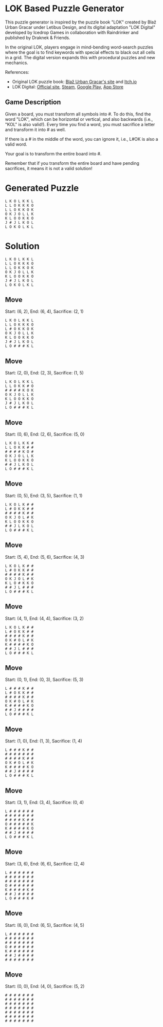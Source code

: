 # LOK Based Puzzle Generator

This puzzle generator is inspired by the puzzle book "LOK" created by Blaž Urban Gracar under Letibus Design, and its digital adaptation "LOK Digital" developed by Icedrop Games in collaboration with Raindrinker and published by Draknek & Friends.

In the original LOK, players engage in mind-bending word-search puzzles where the goal is to find keywords with special effects to black out all cells in a grid. The digital version expands this with procedural puzzles and new mechanics.

References:
- Original LOK puzzle book: [Blaž Urban Gracar's site](https://www.blazgracar.com/lok) and [Itch.io](https://letibus.itch.io/lok)
- LOK Digital: [Official site](https://lok-digital.com/), [Steam](https://store.steampowered.com/app/2207440/LOK_Digital/), [Google Play](https://play.google.com/store/apps/details?id=com.IcedropGames.LOK), [App Store](https://apps.apple.com/us/app/lok-digital/id6476513210)

## Game Description

Given a board, you must transform all symbols into #. To do this, find the word "LOK", which can be horizontal or vertical, and also backwards (i.e., "KOL" is also valid!). Every time you find a word, you must sacrifice a letter and transform it into # as well.

If there is a # in the middle of the word, you can ignore it, i.e., L#OK is also a valid word.

Your goal is to transform the entire board into #.

Remember that if you transform the entire board and have pending sacrifices, it means it is not a valid solution!

# Generated Puzzle

```
L K O L K K L
L L O K K K O
L L O K K O K
O K J O L L K
K L O O K K O
J # J L K O L
L O K O L K L
```

# Solution

```
L K O L K K L
L L O K K K O
L L O K K O K
O K J O L L K
K L O O K K O
J # J L K O L
L O K O L K L
```

## Move

Start: (6, 2), End: (6, 4), Sacrifice: (2, 1)

```
L K O L K K L
L L O K K K O
L # O K K O K
O K J O L L K
K L O O K K O
J # J L K O L
L O # # # K L
```

## Move

Start: (2, 0), End: (2, 3), Sacrifice: (1, 5)

```
L K O L K K L
L L O K K # O
# # # # K O K
O K J O L L K
K L O O K K O
J # J L K O L
L O # # # K L
```

## Move

Start: (0, 6), End: (2, 6), Sacrifice: (5, 0)

```
L K O L K K #
L L O K K # #
# # # # K O #
O K J O L L K
K L O O K K O
# # J L K O L
L O # # # K L
```

## Move

Start: (0, 5), End: (3, 5), Sacrifice: (1, 1)

```
L K O L K # #
L # O K K # #
# # # # K # #
O K J O L # K
K L O O K K O
# # J L K O L
L O # # # K L
```

## Move

Start: (5, 4), End: (5, 6), Sacrifice: (4, 3)

```
L K O L K # #
L # O K K # #
# # # # K # #
O K J O L # K
K L O # K K O
# # J L # # #
L O # # # K L
```

## Move

Start: (4, 1), End: (4, 4), Sacrifice: (3, 2)

```
L K O L K # #
L # O K K # #
# # # # K # #
O K # O L # K
K # # # # K O
# # J L # # #
L O # # # K L
```

## Move

Start: (0, 1), End: (0, 3), Sacrifice: (5, 3)

```
L # # # K # #
L # O K K # #
# # # # K # #
O K # O L # K
K # # # # K O
# # J # # # #
L O # # # K L
```

## Move

Start: (1, 0), End: (1, 3), Sacrifice: (1, 4)

```
L # # # K # #
# # # # # # #
# # # # K # #
O K # O L # K
K # # # # K O
# # J # # # #
L O # # # K L
```

## Move

Start: (3, 1), End: (3, 4), Sacrifice: (0, 4)

```
L # # # # # #
# # # # # # #
# # # # K # #
O # # # # # K
K # # # # K O
# # J # # # #
L O # # # K L
```

## Move

Start: (3, 6), End: (6, 6), Sacrifice: (2, 4)

```
L # # # # # #
# # # # # # #
# # # # # # #
O # # # # # #
K # # # # K #
# # J # # # #
L O # # # K #
```

## Move

Start: (6, 0), End: (6, 5), Sacrifice: (4, 5)

```
L # # # # # #
# # # # # # #
# # # # # # #
O # # # # # #
K # # # # # #
# # J # # # #
# # # # # # #
```

## Move

Start: (0, 0), End: (4, 0), Sacrifice: (5, 2)

```
# # # # # # #
# # # # # # #
# # # # # # #
# # # # # # #
# # # # # # #
# # # # # # #
# # # # # # #
```


